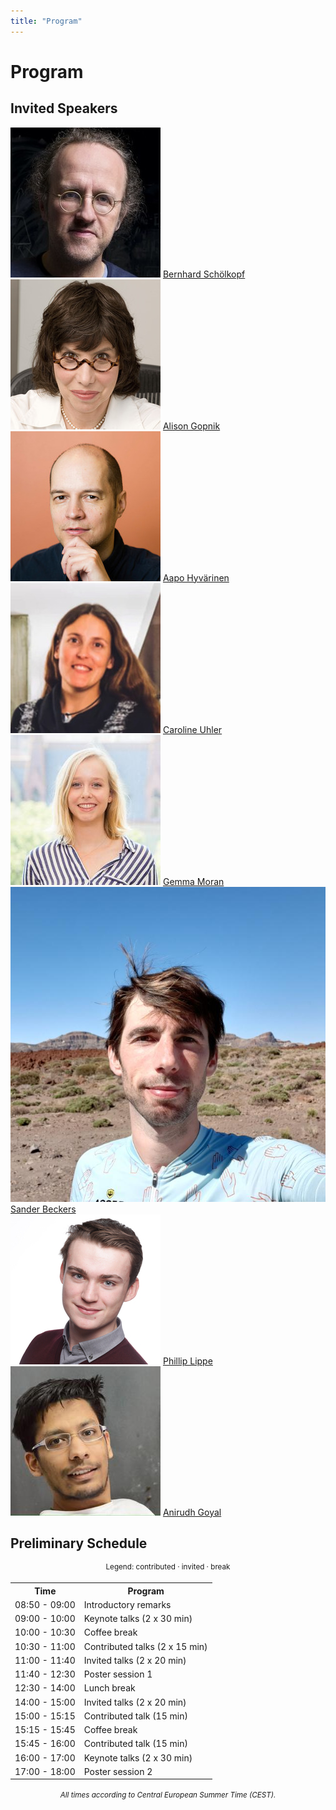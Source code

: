 ```yaml
---
title: "Program"
---
```


# Program

## Invited Speakers

<div class="list-of-people">
    <div class="person">
        <td><img src="/bernhard.jpg"></td>
        <td><a href="https://is.mpg.de/~bs">Bernhard Schölkopf</a></td>
    </div>
    <div class="person">
        <td><img src="/alison.jpg"></td>
        <td><a href="http://alisongopnik.com/">Alison Gopnik</a></td>
    </div>
    <div class="person">
        <td><img src="/aapo.jpg"></td>
        <td><a href="https://www.cs.helsinki.fi/u/ahyvarin/">Aapo Hyvärinen</a></td>
    </div>
    <div class="person">
        <td><img src="/caroline.jpg"></td>
        <td><a href="https://www.carolineuhler.com/">Caroline Uhler</a></td>
    </div>
    <div class="person">
        <td><img src="/gemma.jpg"></td>
        <td><a href="https://www.gemma-moran.com/">Gemma Moran</a></td>
    </div>
    <div class="person">
        <td><img src="/sander.jpg"></td>
        <td><a href="https://sanderbeckers.github.io/website/about/">Sander Beckers</a></td>
    </div>
    <div class="person">
        <td><img src="/philip.jpg"></td>
        <td><a href="https://phlippe.github.io/">Phillip Lippe</a></td>
    </div>
    <div class="person">
        <td><img src="/anirudh.jpg"></td>
        <td><a href="https://anirudh9119.github.io/">Anirudh Goyal</a></td>
    </div>
</div>


## Preliminary Schedule

<div style="width: 100%; font-size: smaller; text-align: center; margin-bottom: 18px; margin-top: 18px;">
    Legend:
    <span class="contributed">contributed</span> · 
    <span class="invited">invited</span> · 
    <span class="break">break</span>
</div>

<table class="schedule">
    <tr>
        <th>Time</th>
        <th>Program</th>
    </tr>
    <tr>
        <td>08:50 - 09:00</td>
        <td>Introductory remarks</td>
    </tr>
    <tr class="invited">
        <td>09:00 - 10:00</td>
        <td>Keynote talks (2 x 30 min)</tD>
    </tr>
    <tr class="break">
        <td>10:00 - 10:30</td>
        <td>Coffee break</td>
    </tr>
    <tr class="contributed">
        <td>10:30 - 11:00</td>
        <td>Contributed talks (2 x 15 min)</td>
    </tr>
    <tr class="invited">
        <td>11:00 - 11:40</td>
        <td>Invited talks (2 x 20 min)</td>
    </tr>
    <tr class="contributed">
        <td>11:40 - 12:30</td>
        <td>Poster session 1</td>
    </tr>
    <tr class="break">
        <td>12:30 - 14:00</td>
        <td>Lunch break</td>
    </tr>
    <tr class="invited">
        <td>14:00 - 15:00</td>
        <td>Invited talks (2 x 20 min)</td>
    </tr>
    <tr class="contributed">
        <td>15:00 - 15:15</td>
        <td>Contributed talk (15 min)</td>
    </tr>
    <tr class="break">
        <td>15:15 - 15:45</td>
        <td>Coffee break</td>
    </tr>
    <tr class="contributed">
        <td>15:45 - 16:00</td>
        <td>Contributed talk (15 min)</td>
    </tr>
    <tr class="invited">
        <td>16:00 - 17:00</td>
        <td>Keynote talks (2 x 30 min)</td>
    </tr>
    <tr class="contributed">
        <td>17:00 - 18:00</td>
        <td>Poster session 2</td>
    </tr>
</table>

<div style="width: 100%; font-size: smaller; text-align: center; margin-top: 18px;">
    <em>All times according to Central European Summer Time (CEST).</em>
</div>